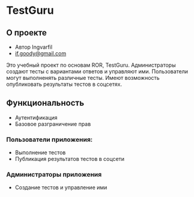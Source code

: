 # TestGuru
## О проекте
* Автор Ingvarfil
* if.goody@gmail.com

Это учебный проект по основам ROR, TestGuru. 
Администраторы создают тесты с вариантами ответов и управляют ими.
Пользователи могут выполненять различные тесты. Имеют возможность опубликовать результаты тестов в соцсетях.

## Функциональность
- Аутентификация
- Базовое разграничение прав

### Пользователи  приложения: 
- Выполнение тестов
- Публикация результатов тестов в соцсети

### Администраторы  приложения
- Создание тестов и управление ими
